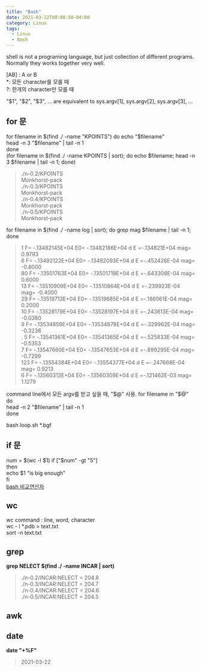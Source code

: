 ```yaml
---
title: "Bash"
date: 2021-03-22T08:08:50-04:00
category: Linux
tags:
  - Linux
  - Bash
---
```



shell is not a programing language, but just collection of different programs. Normally they works together very well.  

[AB] : A or B  
*:  모든 character를 모를 때  
?: 한개의 character만 모를 때  

"$1", "$2", "$3", ... are equivalent to sys.argv[1], sys.argv[2], sys.argv[3], ...  

## for 문 ##
for filename in $(find ./ -name "KPOINTS")  
do  
  echo "$filename"  
  head -n 3 "$filename" | tail -n 1  
done  
(for filename in $(find ./ -name KPOINTS | sort);  do echo $filename; head -n 3 $filename | tail -n 1; done)  

>./n-0.2/KPOINTS  
>Monkhorst-pack  
>./n-0.3/KPOINTS  
>Monkhorst-pack  
>./n-0.4/KPOINTS  
>Monkhorst-pack  
>./n-0.5/KPOINTS  
>Monkhorst-pack  


for filename in $(find ./ -name log | sort); do grep mag $filename | tail -n 1; done

>   1 F= -.13482145E+04 E0= -.13482186E+04  d E =-.134821E+04  mag=     0.9793  
>   6 F= -.13492122E+04 E0= -.13492093E+04  d E =-.452426E-04  mag=    -0.8000  
>  80 F= -.13501763E+04 E0= -.13501718E+04  d E =-.643308E-04  mag=     0.6000  
>  13 F= -.13510909E+04 E0= -.13510864E+04  d E =-.239923E-04  mag=    -0.4000  
>  29 F= -.13519713E+04 E0= -.13519685E+04  d E =-.186061E-04  mag=     0.2000  
>  10 F= -.13528179E+04 E0= -.13528197E+04  d E =-.243613E-04  mag=    -0.0380  
>   9 F= -.13534859E+04 E0= -.13534878E+04  d E =-.329962E-04  mag=    -0.3236  
.   5 F= -.13541361E+04 E0= -.13541365E+04  d E =-.525833E-04  mag=    -0.5353  
>   7 F= -.13547660E+04 E0= -.13547653E+04  d E =-.899295E-04  mag=    -0.7299  
> 123 F= -.13554384E+04 E0= -.13554377E+04  d E =-.247668E-04  mag=     0.9213  
>   6 F= -.13560312E+04 E0= -.13560309E+04  d E =-.121462E-03  mag=     1.1279  




command line에서 모든 argv를 받고 싶을 때, "$@" 사용.  
for filename in "$@"  
do  
    head -n 2 "$filename" | tail -n 1  
done  

bash loop.sh *.bgf  



## if 문 ##
num = $(wc -l $1)  
if ["$num" -gt "5"]  
then  
  echo $1 "is big enough"  
fi  
[bash 비교연산자](https://m.blog.naver.com/PostView.nhn?blogId=mmarine&logNo=70094622832&proxyReferer=https:%2F%2Fwww.google.com%2F)

## wc
wc command : line, word, character  
wc - l *.pdb > text.txt  
sort -n text.txt  


## grep
__grep NELECT $(find ./ -name INCAR | sort)__  
>./n-0.2/INCAR:NELECT = 204.8  
>./n-0.3/INCAR:NELECT = 204.7  
>./n-0.4/INCAR:NELECT = 204.6  
>./n-0.5/INCAR:NELECT = 204.5  


## awk


## date
__date "+%F"__  
>2021-03-22  


